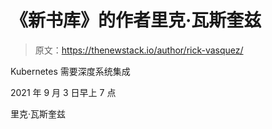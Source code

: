 # 《新书库》的作者里克·瓦斯奎兹

> 原文：<https://thenewstack.io/author/rick-vasquez/>

Kubernetes 需要深度系统集成

2021 年 9 月 3 日早上 7 点

里克·瓦斯奎兹